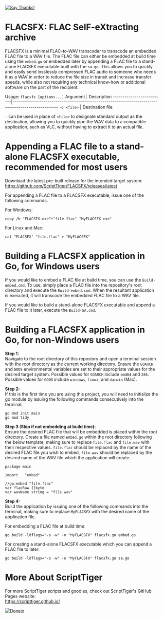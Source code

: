 [![Say Thanks!](https://img.shields.io/badge/Say%20Thanks-!-1EAEDB.svg)](https://docs.google.com/forms/d/e/1FAIpQLSfBEe5B_zo69OBk19l3hzvBmz3cOV6ol1ufjh0ER1q3-xd2Rg/viewform)

# FLACSFX: FLAC SelF-eXtracting archive
FLACSFX is a minimal FLAC-to-WAV transcoder to transcode an embedded FLAC file to a WAV file. The FLAC file can either be embedded at build time using the `embed.go` or embedded later by appending a FLAC file to a stand-alone FLACSFX executable built with the `sa.go`. This allows you to quickly and easily send losslessly compressed FLAC audio to someone who needs it as a WAV in order to reduce the file size in transit and increase transfer speeds, while also not requiring any technical know-how or additional software on the part of the recipient.

Usage: `flacsfx [options...]`
Argument                  | Description
--------------------------|-----------------------------------------------------------------------------------------------------
 `-o <file>`              | Destination file

`-` can be used in place of `<file>` to designate standard output as the destination, allowing you to quickly pipe the WAV data to a compatible application, such as VLC, without having to extract it to an actual file.

# Appending a FLAC file to a stand-alone FLACSFX executable, recommended for most users
Download the latest pre-built release for the intended target system:  
https://github.com/ScriptTiger/FLACSFX/releases/latest

For appending a FLAC file to a FLACSFX executable, issue one of the following commands.

For Windows:
```
copy /b "FLACSFX.exe"+"file.flac" "MyFLACSFX.exe"
```

For Linux and Mac:
```
cat "FLACSFX" "file.flac" > "MyFLACSFX"
```

# Building a FLACSFX application in Go, for Windows users
If you would like to embed a FLAC file at build time, you can use the `Build-embed.cmd`. To use, simply place a FLAC file into the repository's root directory and execute the `Build-embed.cmd`. When the resultant application is executed, it will transcode the embedded FLAC file to a WAV file.

If you would like to build a stand-alone FLACSFX executable and append a FLAC file to it later, execute the `Build-SA.cmd`.

# Building a FLACSFX application in Go, for non-Windows users
**Step 1:**  
Navigate to the root directory of this repostory and open a terminal session with the root directory as the current working directory. Ensure the `GOARCH` and `GOOS` environmental variables are set to their appropriate values for the desired target system. Possible values for `GOARCH` include `amd64` and `386`. Possible values for `GOOS` include `windows`, `linux`, and `darwin` (Mac).

**Step 2:**  
If this is the first time you are using this project, you will need to initialize the go module by issuing the following commands consecutively into the terminal.
```
go mod init main
go mod tidy
```

**Step 3 (Skip if not embedding at build time):**  
Ensure the desired FLAC file that will be embedded is placed within the root directory. Create a file named `embed.go` within the root directory following the below template, making sure to replace `file.flac` and `file.wav` with their respective values. `file.flac` should be replaced by the name of the desired FLAC file you wish to embed, `file.wav` should be replaced by the desired name of the WAV file which the application will create.
```
package main

import _ "embed"

//go:embed "file.flac"
var flacRaw []byte
var wavName string = "file.wav"
```

**Step 4:**  
Build the application by issuing one of the following commands into the terminal, making sure to replace `MyFLACSFX` with the desired name of the application file.

For embedding a FLAC file at build time:
```
go build -ldflags="-s -w" -o "MyFLACSFX" flacsfx.go embed.go
```

For creating a stand-alone FLACSFX executable which you can append a FLAC file to later:
```
go build -ldflags="-s -w" -o "MyFLACSFX" flacsfx.go sa.go
```

# More About ScriptTiger

For more ScriptTiger scripts and goodies, check out ScriptTiger's GitHub Pages website:  
https://scripttiger.github.io/

[![Donate](https://www.paypalobjects.com/en_US/i/btn/btn_donateCC_LG.gif)](https://www.paypal.com/cgi-bin/webscr?cmd=_s-xclick&hosted_button_id=MZ4FH4G5XHGZ4)
